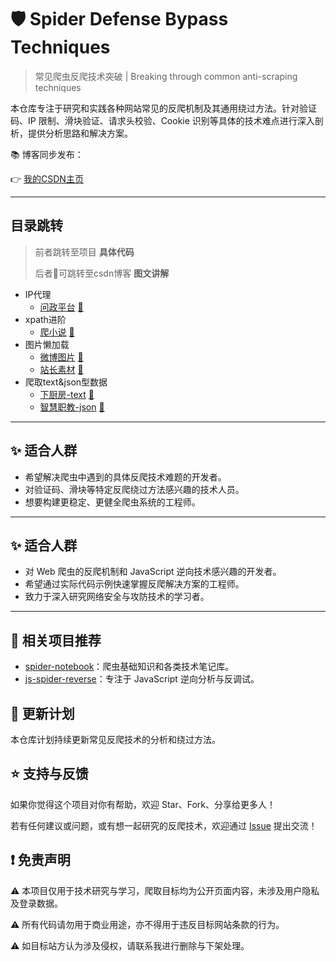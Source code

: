 # 🛡️ Spider Defense Bypass Techniques

> 常见爬虫反爬技术突破 | Breaking through common anti-scraping techniques

本仓库专注于研究和实践各种网站常见的反爬机制及其通用绕过方法。针对验证码、IP 限制、滑块验证、请求头校验、Cookie 识别等具体的技术难点进行深入剖析，提供分析思路和解决方案。

📚 博客同步发布：

👉 [我的CSDN主页](https://blog.csdn.net/2401_87328929)


--- 
## 目录跳转
>  前者跳转至项目 **具体代码** 
> 
>  后者📖可跳转至csdn博客 **图文讲解**
* IP代理
  * [问政平台](https://github.com/Annyfee/spider-defense-bypass/blob/main/IP%E4%BB%A3%E7%90%86/%E9%97%AE%E6%94%BF%E5%B9%B3%E5%8F%B0.py) [📖](https://blog.csdn.net/2401_87328929/article/details/148193001)
* xpath进阶
  * [爬小说](https://github.com/Annyfee/spider-defense-bypass/blob/main/xpath%E8%BF%9B%E9%98%B6/%E7%88%AC%E5%B0%8F%E8%AF%B4.py) [📖](https://blog.csdn.net/2401_87328929/article/details/148098889)
* 图片懒加载
  * [微博图片](https://github.com/Annyfee/spider-defense-bypass/blob/main/%E5%9B%BE%E7%89%87%E6%87%92%E5%8A%A0%E8%BD%BD/%E5%BE%AE%E5%8D%9A%E5%9B%BE%E7%89%87.py) [📖](https://blog.csdn.net/2401_87328929/article/details/148170374)
  * [站长素材](https://github.com/Annyfee/spider-defense-bypass/blob/main/%E5%9B%BE%E7%89%87%E6%87%92%E5%8A%A0%E8%BD%BD/%E7%AB%99%E9%95%BF%E7%B4%A0%E6%9D%90.py) [📖](https://blog.csdn.net/2401_87328929/article/details/148123963)
* 爬取text&json型数据
  * [下厨房-text](https://github.com/Annyfee/spider-defense-bypass/blob/main/%E7%88%AC%E5%8F%96text%26json%E5%9E%8B%E6%95%B0%E6%8D%AE/%E4%B8%8B%E5%8E%A8%E6%88%BF-text.py) [📖](https://blog.csdn.net/2401_87328929/article/details/148074149)
  * [智慧职教-json](https://github.com/Annyfee/spider-defense-bypass/blob/main/%E7%88%AC%E5%8F%96text%26json%E5%9E%8B%E6%95%B0%E6%8D%AE/%E6%99%BA%E6%85%A7%E8%81%8C%E6%95%99-json.py) [📖](https://blog.csdn.net/2401_87328929/article/details/148046380)

--- 

## ✨ 适合人群

- 希望解决爬虫中遇到的具体反爬技术难题的开发者。
- 对验证码、滑块等特定反爬绕过方法感兴趣的技术人员。
- 想要构建更稳定、更健全爬虫系统的工程师。

---


## ✨ 适合人群

* 对 Web 爬虫的反爬机制和 JavaScript 逆向技术感兴趣的开发者。
* 希望通过实际代码示例快速掌握反爬解决方案的工程师。
* 致力于深入研究网络安全与攻防技术的学习者。

---

## 📌 相关项目推荐

- [spider-notebook](https://github.com/Annyfee/spider-notebook)：爬虫基础知识和各类技术笔记库。
- [js-spider-reverse](https://github.com/Annyfee/js-spider-reverse)：专注于 JavaScript 逆向分析与反调试。

## 🧭 更新计划

本仓库计划持续更新常见反爬技术的分析和绕过方法。

## ⭐️ 支持与反馈

如果你觉得这个项目对你有帮助，欢迎 Star、Fork、分享给更多人！

若有任何建议或问题，或有想一起研究的反爬技术，欢迎通过 [Issue](https://github.com/Annyfee/spider-defense-bypass/issues) 提出交流！

## ❗ 免责声明
⚠️ 本项目仅用于技术研究与学习，爬取目标均为公开页面内容，未涉及用户隐私及登录数据。

⚠️ 所有代码请勿用于商业用途，亦不得用于违反目标网站条款的行为。

⚠️ 如目标站方认为涉及侵权，请联系我进行删除与下架处理。